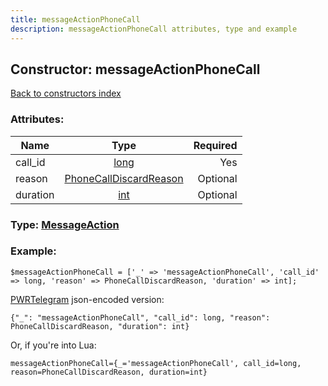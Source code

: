 ```yaml
---
title: messageActionPhoneCall
description: messageActionPhoneCall attributes, type and example
---
```

## Constructor: messageActionPhoneCall  
[Back to constructors index](index.md)



### Attributes:

| Name     |    Type       | Required |
|----------|:-------------:|---------:|
|call\_id|[long](../types/long.md) | Yes|
|reason|[PhoneCallDiscardReason](../types/PhoneCallDiscardReason.md) | Optional|
|duration|[int](../types/int.md) | Optional|



### Type: [MessageAction](../types/MessageAction.md)


### Example:

```
$messageActionPhoneCall = ['_' => 'messageActionPhoneCall', 'call_id' => long, 'reason' => PhoneCallDiscardReason, 'duration' => int];
```  

[PWRTelegram](https://pwrtelegram.xyz) json-encoded version:

```
{"_": "messageActionPhoneCall", "call_id": long, "reason": PhoneCallDiscardReason, "duration": int}
```


Or, if you're into Lua:  


```
messageActionPhoneCall={_='messageActionPhoneCall', call_id=long, reason=PhoneCallDiscardReason, duration=int}

```


